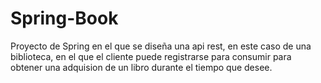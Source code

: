 # Spring-Book
Proyecto de Spring en el que se diseña una api rest, en este caso de una biblioteca, en el que el cliente puede registrarse para consumir para obtener una adquision de un libro durante el tiempo que desee.

